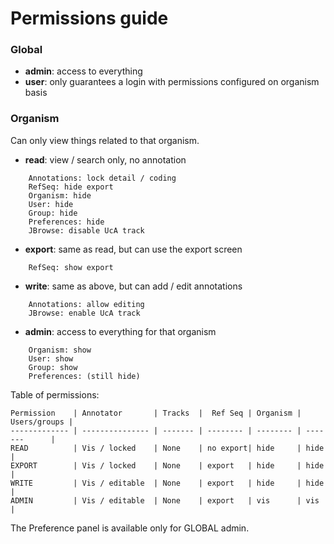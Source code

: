 # Permissions guide

### Global

* **admin**: access to everything
* **user**: only guarantees a login with permissions configured on organism basis


### Organism

Can only view things related to that organism.

* **read**: view / search only, no annotation

``` 
    Annotations: lock detail / coding
    RefSeq: hide export
    Organism: hide
    User: hide 
    Group: hide 
    Preferences: hide 
    JBrowse: disable UcA track 
```
* **export**: same as read, but can use the export screen

``` 
    RefSeq: show export 
```

* **write**: same as above, but can add / edit annotations

``` 
    Annotations: allow editing
    JBrowse: enable UcA track 
```

* **admin**: access to everything for that organism

``` 
    Organism: show
    User: show 
    Group: show
    Preferences: (still hide)
```


Table of permissions:

``` 
Permission    | Annotator       | Tracks  |  Ref Seq | Organism | Users/groups |
------------- | --------------- | ------- | -------- | -------- | -------      |
READ          | Vis / locked    | None    | no export| hide     | hide         |
EXPORT        | Vis / locked    | None    | export   | hide     | hide         |
WRITE         | Vis / editable  | None    | export   | hide     | hide         |
ADMIN         | Vis / editable  | None    | export   | vis      | vis          |
```


The Preference panel is available only for GLOBAL admin.
